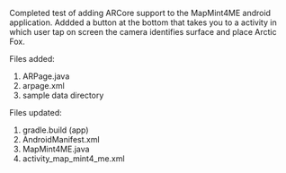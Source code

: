 Completed test of adding ARCore support to the MapMint4ME android application.
Addded a button at the bottom that takes you to a activity in which user tap on screen the camera identifies surface and place  Arctic Fox.

Files added:
1) ARPage.java
2) arpage.xml
3) sample data directory

Files updated:
1) gradle.build (app)
2) AndroidManifest.xml
3) MapMint4ME.java
4) activity_map_mint4_me.xml
